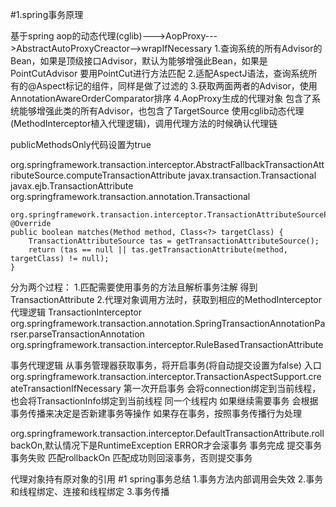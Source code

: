 #1.spring事务原理

基于spring aop的动态代理(cglib)--->AopProxy--->AbstractAutoProxyCreactor-->wrapIfNecessary
1.查询系统的所有Advisor的Bean，如果是顶级接口Advisor，默认为能够增强此Bean，如果是PointCutAdvisor 要用PointCut进行方法匹配
2.适配AspectJ语法，查询系统所有的@Aspect标记的组件，同样是做了过滤的
3.获取两面两者的Advisor，使用AnnotationAwareOrderComparator排序
4.AopProxy生成的代理对象 包含了系统能够增强此类的所有Advisor，也包含了TargetSource
使用cglib动态代理(MethodInterceptor植入代理逻辑)，调用代理方法的时候确认代理链


publicMethodsOnly代码设置为true

org.springframework.transaction.interceptor.AbstractFallbackTransactionAttributeSource.computeTransactionAttribute
javax.transaction.Transactional
javax.ejb.TransactionAttribute
org.springframework.transaction.annotation.Transactional

    org.springframework.transaction.interceptor.TransactionAttributeSourcePointcut
	@Override
	public boolean matches(Method method, Class<?> targetClass) {
		TransactionAttributeSource tas = getTransactionAttributeSource();
		return (tas == null || tas.getTransactionAttribute(method, targetClass) != null);
	}

分为两个过程：
1.匹配需要使用事务的方法且解析事务注解 得到TransactionAttribute
2.代理对象调用方法时，获取到相应的MethodInterceptor 代理逻辑 TransactionInterceptor
org.springframework.transaction.annotation.SpringTransactionAnnotationParser.parseTransactionAnnotation
    org.springframework.transaction.interceptor.RuleBasedTransactionAttribute
    
    
事务代理逻辑
从事务管理器获取事务，将开启事务(将自动提交设置为false)
入口
org.springframework.transaction.interceptor.TransactionAspectSupport.createTransactionIfNecessary
第一次开启事务 会将connection绑定到当前线程，也会将TransactionInfo绑定到当前线程
同一个线程内 如果继续需要事务 会根据事务传播来决定是否新建事务等操作
如果存在事务，按照事务传播行为处理



org.springframework.transaction.interceptor.DefaultTransactionAttribute.rollbackOn,默认情况下是RuntimeException ERROR才会滚事务
事务完成 提交事务
事务失败 匹配rollbackOn 匹配成功则回滚事务，否则提交事务

代理对象持有原对象的引用
#1 spring事务总结
1.事务方法内部调用会失效
2.事务和线程绑定、连接和线程绑定
3.事务传播